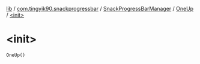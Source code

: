 [lib](../../../index.md) / [com.tingyik90.snackprogressbar](../../index.md) / [SnackProgressBarManager](../index.md) / [OneUp](index.md) / [&lt;init&gt;](.)

# &lt;init&gt;

`OneUp()`